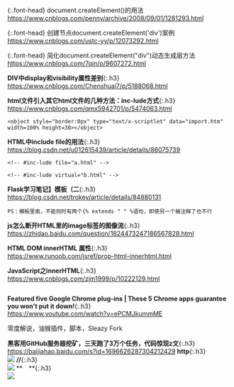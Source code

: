 ```note
```
{:.font-head}
document.createElement()的用法
[
https://www.cnblogs.com/penny/archive/2008/09/01/1281293.html
](
https://www.cnblogs.com/penny/archive/2008/09/01/1281293.html
)

{:.font-head}
创建节点document.createElement('div')案例
[
https://www.cnblogs.com/ustc-yy/p/12073292.html
](
https://www.cnblogs.com/ustc-yy/p/12073292.html
)

{:.font-head}
简化document.createElement("div")动态生成层方法
[
https://www.cnblogs.com/7qin/p/9607272.html
](
https://www.cnblogs.com/7qin/p/9607272.html
)

**DIV中display和visibility属性差别**{:.h3}<br>
<https://www.cnblogs.com/Chenshuai7/p/5188068.html>

**html文件引入其它html文件的几种方法：inc-lude方式**{:.h3}<br>
<https://www.cnblogs.com/qmx5942701/p/5474063.html>
```tip
<object style="border:0px" type="text/x-scriptlet" data="import.htm" width=100% height=30></object>
```

**HTML中include file的用法**{:.h3}<br>
<https://blog.csdn.net/u012615439/article/details/86075739>
```tip
<!-- #inc-lude file="a.html" -->

<!-- #inc-lude virtual="b.html" -->
```

**Flask学习笔记】模板（二**{:.h3}<br>
<https://blog.csdn.net/trokey/article/details/84880131>

```tip
PS：模板里面，不能同时有两个{% extends " " %语句，即使另一个被注释了也不行
```

**js怎么断开HTML里的image标签的图像流**{:.h3}<br>
<https://zhidao.baidu.com/question/1824473247186567828.html>

**HTML DOM innerHTML 属性**{:.h3}<br>
<https://www.runoob.com/jsref/prop-html-innerhtml.html>

**JavaScript之innerHTML**{:.h3}<br>
<https://www.cnblogs.com/zjm1999/p/10222129.html>

```tip
```
**Featured five Google Chrome plug-ins | These 5 Chrome apps guarantee you won't put it down!**{:.h3}<br>
<https://www.youtube.com/watch?v=ePCMJkummME>

零度解说，油猴插件，脚本，Sleazy Fork

**黑客用GitHub服务器挖矿，三天跑了3万个任务，代码惊现z文**{:.h3}<br>
<https://baijiahao.baidu.com/s?id=1696626287304212429>
**http**{:.h3}<br>
![](http://inews.gtimg.com/newsapp_bt/0/13397634358/)
**//**{:.h3}<br>
![](//inews.gtimg.com/newsapp_bt/0/13397634358/)
**　**{:.h3}<br>
![](inews.gtimg.com/newsapp_bt/0/13397634358/1000)
